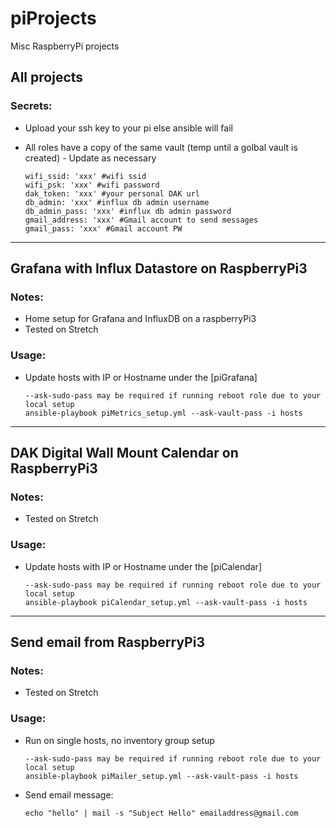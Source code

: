 # piProjects
Misc RaspberryPi projects

## All projects
### Secrets:
* Upload your ssh key to your pi else ansible will fail
* All roles have a copy of the same vault (temp until a golbal vault is created) - Update as necessary

  ```
  wifi_ssid: 'xxx' #wifi ssid
  wifi_psk: 'xxx' #wifi password
  dak_token: 'xxx' #your personal DAK url
  db_admin: 'xxx' #influx db admin username
  db_admin_pass: 'xxx' #influx db admin password
  gmail_address: 'xxx' #Gmail account to send messages
  gmail_pass: 'xxx' #Gmail account PW
  ```

---
## Grafana with Influx Datastore on RaspberryPi3
### Notes:
* Home setup for Grafana and InfluxDB on a raspberryPi3
* Tested on Stretch

### Usage:
* Update hosts with IP or Hostname under the [piGrafana]

  ```
  --ask-sudo-pass may be required if running reboot role due to your local setup
  ansible-playbook piMetrics_setup.yml --ask-vault-pass -i hosts
  ```

---
## DAK Digital Wall Mount Calendar on RaspberryPi3
### Notes:
* Tested on Stretch

### Usage:
* Update hosts with IP or Hostname under the [piCalendar]

  ```
  --ask-sudo-pass may be required if running reboot role due to your local setup
  ansible-playbook piCalendar_setup.yml --ask-vault-pass -i hosts
  ```

---
## Send email from RaspberryPi3
### Notes:
* Tested on Stretch

### Usage:
* Run on single hosts, no inventory group setup

  ```
  --ask-sudo-pass may be required if running reboot role due to your local setup
  ansible-playbook piMailer_setup.yml --ask-vault-pass -i hosts
  ```

* Send email message:

  ```
  echo "hello" | mail -s "Subject Hello" emailaddress@gmail.com
  ```
